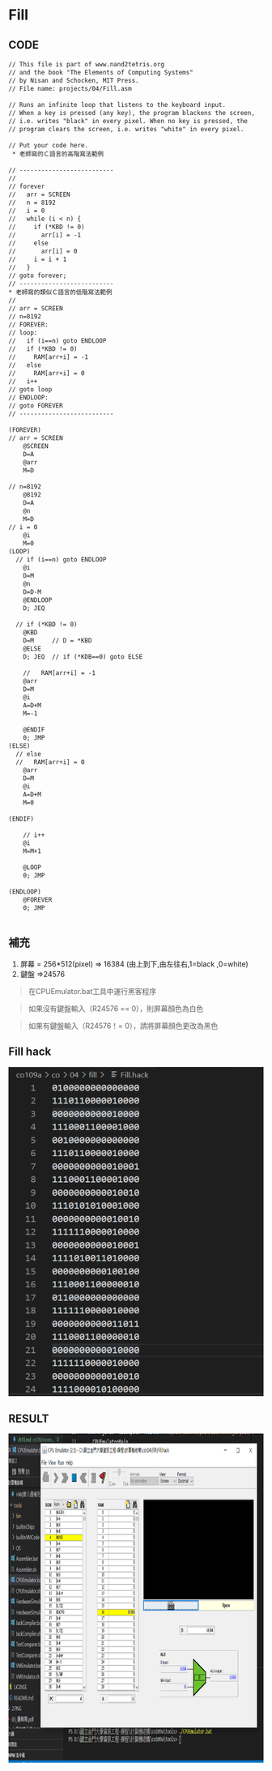 # Fill
## CODE
```
// This file is part of www.nand2tetris.org
// and the book "The Elements of Computing Systems"
// by Nisan and Schocken, MIT Press.
// File name: projects/04/Fill.asm

// Runs an infinite loop that listens to the keyboard input. 
// When a key is pressed (any key), the program blackens the screen,
// i.e. writes "black" in every pixel. When no key is pressed, the
// program clears the screen, i.e. writes "white" in every pixel.

// Put your code here.
 * 老師寫的Ｃ語言的高階寫法範例

// --------------------------
//
// forever
//   arr = SCREEN
//   n = 8192
//   i = 0
//   while (i < n) {
//     if (*KBD != 0)
//       arr[i] = -1
//     else
//       arr[i] = 0
//     i = i + 1
//   }
// goto forever;
// --------------------------
* 老師寫的類似Ｃ語言的低階寫法範例
// 
// arr = SCREEN
// n=8192
// FOREVER:
// loop:
//   if (i==n) goto ENDLOOP
//   if (*KBD != 0)
//     RAM[arr+i] = -1
//   else 
//     RAM[arr+i] = 0
//   i++
// goto loop
// ENDLOOP:
// goto FOREVER
// --------------------------

(FOREVER)
// arr = SCREEN
	@SCREEN
	D=A
	@arr
	M=D

// n=8192
	@8192
	D=A
	@n
	M=D
// i = 0
	@i
	M=0
(LOOP)
  // if (i==n) goto ENDLOOP
	@i
	D=M
	@n
	D=D-M
	@ENDLOOP
	D; JEQ
	
  // if (*KBD != 0)
	@KBD
	D=M     // D = *KBD
	@ELSE
	D; JEQ  // if (*KDB==0) goto ELSE
	
	//   RAM[arr+i] = -1
	@arr
	D=M
	@i
	A=D+M
	M=-1
	
	@ENDIF
	0; JMP
(ELSE)	
  // else 
  //   RAM[arr+i] = 0
	@arr
	D=M
	@i
	A=D+M
	M=0
	
(ENDIF)
	
	// i++
	@i
	M=M+1
	
	@LOOP
	0; JMP

(ENDLOOP)
	@FOREVER
	0; JMP
	
```

## 補充
1. 屏幕 = 256*512(pixel) => 16384
   (由上到下,由左往右,1=black ,0=white)
2. 鍵盤 =>24576

>在CPUEmulator.bat工具中運行黑客程序

> 如果沒有鍵盤輸入（R24576 == 0），則屏幕顏色為白色

>如果有鍵盤輸入（R24576！= 0），請將屏幕顏色更改為黑色
##  Fill hack
<img src="img/fillhack.jpg" width="1000" height="650">


## RESULT
<img src="img/fillresult.jpg" width="1000" height="650">
